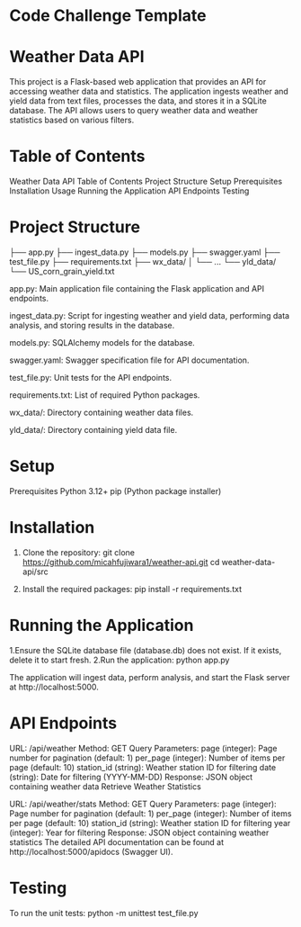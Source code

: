 # Code Challenge Template
# Weather Data API

This project is a Flask-based web application that provides an API for accessing weather data and statistics. The application ingests weather and yield data from text files, processes the data, and stores it in a SQLite database. The API allows users to query weather data and weather statistics based on various filters.


# Table of Contents

Weather Data API
Table of Contents
Project Structure
Setup
Prerequisites
Installation
Usage
Running the Application
API Endpoints
Testing


# Project Structure

├── app.py
├── ingest_data.py
├── models.py
├── swagger.yaml
├── test_file.py
├── requirements.txt
├── wx_data/
│   └── ...
└── yld_data/
    └── US_corn_grain_yield.txt

app.py: Main application file containing the Flask application and API endpoints.

ingest_data.py: Script for ingesting weather and yield data, performing data analysis, and storing results in the database.

models.py: SQLAlchemy models for the database.

swagger.yaml: Swagger specification file for API documentation.

test_file.py: Unit tests for the API endpoints.

requirements.txt: List of required Python packages.

wx_data/: Directory containing weather data files.

yld_data/: Directory containing yield data file.


# Setup

Prerequisites
Python 3.12+
pip (Python package installer)


# Installation

1. Clone the repository:
git clone https://github.com/micahfujiwara1/weather-api.git
cd weather-data-api/src


2. Install the required packages:
pip install -r requirements.txt


# Running the Application

1.Ensure the SQLite database file (database.db) does not exist. If it exists, delete it to start fresh.
2.Run the application:
python app.py

The application will ingest data, perform analysis, and start the Flask server at http://localhost:5000.


# API Endpoints

URL: /api/weather
Method: GET
Query Parameters:
page (integer): Page number for pagination (default: 1)
per_page (integer): Number of items per page (default: 10)
station_id (string): Weather station ID for filtering
date (string): Date for filtering (YYYY-MM-DD)
Response: JSON object containing weather data
Retrieve Weather Statistics

URL: /api/weather/stats
Method: GET
Query Parameters:
page (integer): Page number for pagination (default: 1)
per_page (integer): Number of items per page (default: 10)
station_id (string): Weather station ID for filtering
year (integer): Year for filtering
Response: JSON object containing weather statistics
The detailed API documentation can be found at http://localhost:5000/apidocs (Swagger UI).


# Testing

To run the unit tests:
python -m unittest test_file.py